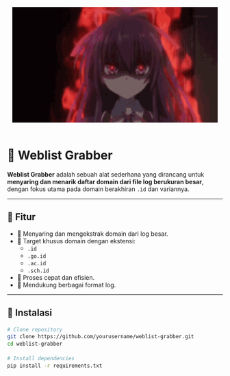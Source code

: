 <div align="center">
  <img height="269" width="480" alt="GIF" src="https://raw.githubusercontent.com/alexithema/alexithema/refs/heads/main/angry.gif">
</div>

</br>

# 📄 Weblist Grabber

**Weblist Grabber** adalah sebuah alat sederhana yang dirancang untuk **menyaring dan menarik daftar domain dari file log berukuran besar**, dengan fokus utama pada domain berakhiran `.id` dan variannya.

---

## 🚀 Fitur

- 📌 Menyaring dan mengekstrak domain dari log besar.
- 📌 Target khusus domain dengan ekstensi:
  - `.id`
  - `.go.id`
  - `.ac.id`
  - `.sch.id`
- 📌 Proses cepat dan efisien.
- 📌 Mendukung berbagai format log.

---

## 🔧 Instalasi

```bash
# Clone repository
git clone https://github.com/yourusername/weblist-grabber.git
cd weblist-grabber

# Install dependencies
pip install -r requirements.txt
